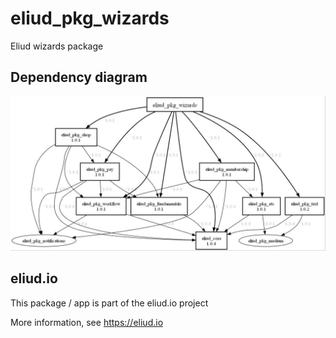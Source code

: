 # eliud_pkg_wizards

Eliud wizards package

## Dependency diagram

![Dependency diagram](https://github.com/eliudio/eliud_pkg_wizards/blob/main/depends.jpg)

## eliud.io

This package / app is part of the eliud.io project

More information, see https://eliud.io

